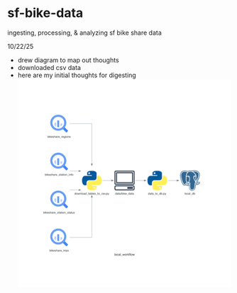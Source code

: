# sf-bike-data

ingesting, processing, &amp; analyzing sf bike share data

10/22/25

-   drew diagram to map out thoughts
-   downloaded csv data
-   here are my initial thoughts for digesting
    ![local_workflow](diagrams/local_workflow.png)
